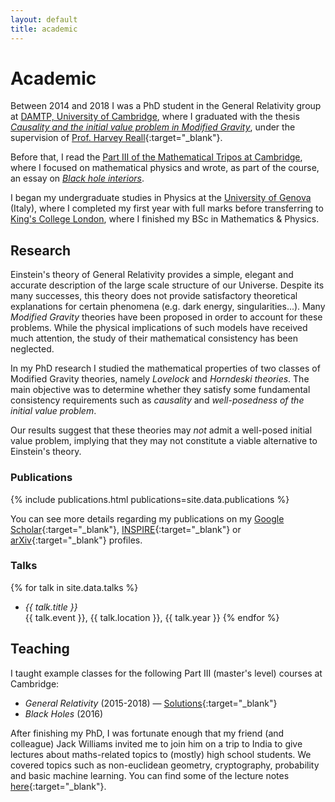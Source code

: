 ```yaml
---
layout: default
title: academic
---
```

# Academic

Between 2014 and 2018 I was a PhD student in the General Relativity group at [DAMTP, University of Cambridge](http://www.damtp.cam.ac.uk/),
where I graduated with the thesis [*Causality and the initial value problem in Modified Gravity*](https://www.repository.cam.ac.uk/handle/1810/277416),
under the supervision of [Prof. Harvey Reall](https://www.damtp.cam.ac.uk/person/hsr1000){:target="_blank"}.

Before that, I read the [Part III of the Mathematical Tripos at Cambridge](https://www.maths.cam.ac.uk/postgrad/part-iii/prospective.html), where I focused
on mathematical physics and wrote, as part of the course, an essay on
[*Black hole interiors*](download/black_hole_interiors-G_Papallo.pdf).

I began my undergraduate studies in Physics at the [University of Genova](https://www.difi.unige.it/en) (Italy), where I completed my first year with full marks before transferring to [King's College London](https://www.kcl.ac.uk/mathematics), where I finished my BSc in Mathematics & Physics.

## Research

Einstein's theory of General Relativity provides a simple, elegant and accurate description of the large scale structure of our Universe.
Despite its many successes, this theory does not provide satisfactory theoretical explanations for certain phenomena (e.g. dark energy, singularities...).
Many *Modified Gravity* theories have been proposed in order to account for these problems.
While the physical implications of such models have received much attention, the study of their mathematical consistency has been neglected.

In my PhD research I studied the mathematical properties of two classes of Modified Gravity theories, namely *Lovelock* and *Horndeski theories*. The main objective was to determine whether they satisfy some fundamental consistency requirements such as *causality* and *well-posedness of the initial value problem*.

Our results suggest that these theories may *not* admit a well-posed initial value problem, implying that they may not constitute a viable alternative to Einstein's theory.

### Publications

{% include publications.html publications=site.data.publications %}

You can see more details regarding my publications on my [Google Scholar](https://scholar.google.com/citations?user=CyCTAuMAAAAJ&hl=en){:target="_blank"}, [INSPIRE](https://inspirehep.net/author/profile/G.Papallo.1){:target="_blank"} or [arXiv](https://arxiv.org/a/papallo_g_1.html){:target="_blank"} profiles.

### Talks


{% for talk in site.data.talks %}
- *{{ talk.title }}*<br/> {{ talk.event }}, {{ talk.location }}, {{ talk.year }}
{% endfor %}

## Teaching

I taught example classes for the following Part III (master's level) courses at Cambridge:
* *General Relativity* (2015-2018) — [Solutions](https://drive.google.com/drive/folders/0B9Zt6SMRBBvTVW1HSDFicFFYdkE?resourcekey=0-4SSin-u4bWQWIEFDpfhr9Q&usp=sharing){:target="_blank"}
* *Black Holes* (2016)

After finishing my PhD, I was fortunate enough that my friend (and colleague) Jack Williams
invited me to join him on a trip to India to give lectures about maths-related topics
to (mostly) high school students. We covered topics such as non-euclidean geometry,
cryptography, probability and basic machine learning. You can find some of the lecture
notes [here](https://drive.google.com/drive/folders/1D-sjAMoxO9STHQo7HXBly--QMOupgIMM?usp=drive_link){:target="_blank"}.